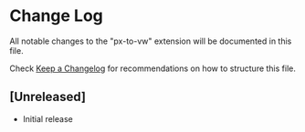 # Change Log
All notable changes to the "px-to-vw" extension will be documented in this file.

Check [Keep a Changelog](http://keepachangelog.com/) for recommendations on how to structure this file.

## [Unreleased]
- Initial release